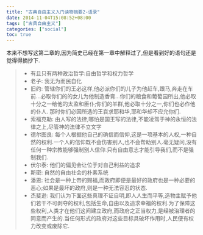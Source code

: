 ```yaml
---
title: "古典自由主义入门读物摘要2-语录"
date: 2014-11-04T15:08:52+08:00
tags: ["古典自由主义"]
categories: ["social"]
toc: true
---
```


本来不想写这第二章的,因为简史已经在第一章中解释过了,但是看到好的语句还是觉得得摘抄下.
> * 有且只有两种政治哲学:自由哲学和权力哲学
> * 老子: 我无为而民自化
> * 旧约: 管辖你们的王必这样,他必派你们的儿子为他赶车,跟马,奔走在车前...必取你们的的女儿为他制造香膏...你们的粮食和葡萄园所出,他必取十分之一给他的太监和臣仆;你们的羊群,他必取十分之一,你们也必作他的仆人. 那时你们必因所选的王哀求耶和华,耶和华却不应允你们.
> * 索福克勒: 由人写的法律,哪怕是国王写的法律,不能凌驾于神的永恒的法律之上,尽管神的法律不立文字
> * 德尔图良: 每个人根据他自己的确信而信仰,这是一项基本的人权,一种自然的权利.一个人的信仰既不会伤害别人,也不会帮助别人.毫无疑问,没有任何一种宗教能够强制别人信仰.只有自由意志才能引导我们,而不是强制我们.
> * 伏尔泰: 他们的偏见会让位于对自己利益的追求
> * 斯密: 自然的自由社会的朴素系统
> * 潘恩: 社会是一种上帝的赐福,而政府即便是最好的政府也是一种必要的恶心;如果是最坏的政府,则是一种无法容忍的状态.
> * 杰斐逊: 我们认为下面这些真理不证自明,即人人生而平等,造物主赋予他们若干不可剥夺的权利,包括生命,自由以及追求幸福的权利.为了保障这些权利,人类才在他们这间建立政府,而政府之正当权力,是经被治理者的同意而产生的.当任何形式的政府对这些目标具破坏作用时,人民便有权力改变或废除它.